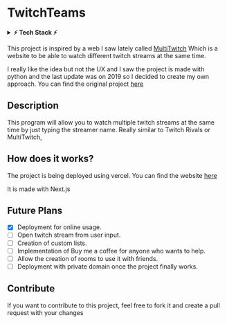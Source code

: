 # TwitchTeams

<details>
 <summary><b>⚡ Tech Stack ⚡</b></summary>
       
![React](https://img.shields.io/badge/React-20232A?style=for-the-badge&logo=react&logoColor=61DAFB)
![Next JS](https://img.shields.io/badge/Next-black?style=for-the-badge&logo=next.js&logoColor=white)   
![Redux](https://img.shields.io/badge/Redux-593D88?style=for-the-badge&logo=redux&logoColor=white)    
![Tailwind](https://img.shields.io/badge/Tailwind_CSS-38B2AC?style=for-the-badge&logo=tailwind-css&logoColor=white)    
![Vercel](https://img.shields.io/badge/Vercel-000000?style=for-the-badge&logo=vercel&logoColor=white)

</details>

This project is inspired by a web I saw lately called [MultiTwitch](https://www.multitwitch.tv/)
Which is a website to be able to watch different twitch streams at the same time.

I really like the idea but not the UX and I saw the project is made with python and the last update was on 2019 so I decided to create my own approach.
You can find the original project [here](https://github.com/bhamrick/multitwitch/tree/master/multitwitch)

## Description

This program will allow you to watch multiple twitch streams at the same time by just typing the streamer name.
Really similar to Twitch Rivals or MultiTwitch,

## How does it works?

The project is being deployed using vercel.
You can find the website [here](https://twitch-teams.vercel.app/)

It is made with Next.js

## Future Plans

- [x] Deployment for online usage.
- [ ] Open twitch stream from user input.
- [ ] Creation of custom lists.
- [ ] Implementation of Buy me a coffee for anyone who wants to help.
- [ ] Allow the creation of rooms to use it with friends.
- [ ] Deployment with private domain once the project finally works.

## Contribute

If you want to contribute to this project, feel free to fork it and create a pull request with your changes
